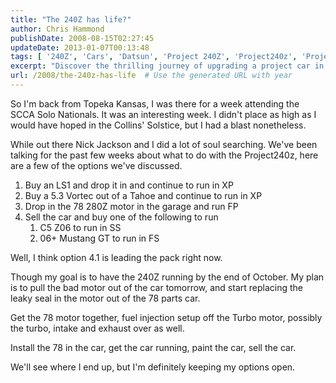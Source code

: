 ```yaml
---
title: "The 240Z has life?"
author: Chris Hammond
publishDate: 2008-08-15T02:27:45
updateDate: 2013-01-07T00:13:48
tags: [ '240Z', 'Cars', 'Datsun', 'Project 240Z', 'Project240z', 'Project240Zcom' ]
excerpt: "Discover the thrilling journey of upgrading a project car in Topeka, Kansas. Will the 240Z transformation end with a new engine or a different car altogether? Keep up with the exciting updates!"
url: /2008/the-240z-has-life  # Use the generated URL with year
---
```

<p>So I'm back from Topeka Kansas, I was there for a week attending the SCCA Solo Nationals. It was an interesting week. I didn't place as high as I would have hoped in the Collins' Solstice, but I had a blast nonetheless.</p> <p>While out there Nick Jackson and I did a lot of soul searching. We've been talking for the past few weeks about what to do with the Project240z, here are a few of the options we've discussed.</p> <ol>     <li>Buy an LS1 and drop it in and continue to run in XP</li>     <li>Buy a 5.3 Vortec out of a Tahoe and continue to run in XP</li>     <li>Drop in the 78 280Z motor in the garage and run FP</li>     <li>Sell the car and buy one of the following to run     <ol>         <li>C5 Z06 to run in SS</li>         <li>06+ Mustang GT to run in FS</li>     </ol>     </li> </ol> <p>Well, I think option 4.1 is leading the pack right now.</p> <p>Though my goal is to have the 240Z running by the end of October. My plan is to pull the bad motor out of the car tomorrow, and start replacing the leaky seal in the motor out of the 78 parts car.</p> <p>Get the 78 motor together, fuel injection setup off the Turbo motor, possibly the turbo, intake and exhaust over as well.</p> <p>Install the 78 in the car, get the car running, paint the car, sell the car.</p> <p>We'll see where I end up, but I'm definitely keeping my options open.</p>


